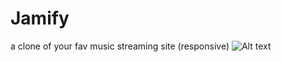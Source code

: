 # Jamify
 a clone of your fav music streaming site (responsive)
 ![Alt text](/final%20product/jamify.png)
